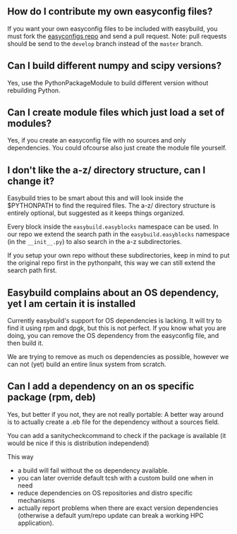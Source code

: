 ## How do I contribute my own easyconfig files? ##

If you want your own easyconfig files to be included with easybuild, you must
fork the [easyconfigs repo](http://github.com/hpcugent/easybuild-easyconfigs/) and send a pull
request.  Note: pull requests should be send to the `develop` branch instead of
the `master` branch.

## Can I build different numpy and scipy versions? ##

Yes, use the PythonPackageModule to build different version without rebuilding
Python.

## Can I create module files which just load a set of modules? ##

Yes, if you create an easyconfig file with no sources and only dependencies.
You could ofcourse also just create the module file yourself.

## I don't like the a-z/ directory structure, can I change it? ##

Easybuild tries to be smart about this and will look inside the $PYTHONPATH to
find the required files. The a-z/ directory structure is entirely optional, but
suggested as it keeps things organized.

Every block inside the `easybuild.easyblocks` namespace can be used. 
In our repo we extend the search path in the `easybuild.easyblocks` namespace (in the `__init__.py`) to also search in the a-z subdirectories.

If you setup your own repo without these subdirectories, keep in mind to put the original repo first in the pythonpaht, this way we can still extend the search path first.

## Easybuild complains about an OS dependency, yet I am certain it is installed

Currently easybuild's support for OS dependencies is lacking. It will try to
find it using rpm and dpgk, but this is not perfect.
If you know what you are doing, you can remove the OS dependency from the
easyconfig file, and then build it.

We are trying to remove as much os dependencies as possible, however we can not (yet) build an entire linux system from scratch.

## Can I add a dependency on an os specific package (rpm, deb) ##

Yes, but better if you not, they are not really portable:
A better way around is to actually create a .eb file for the dependency
without a sources field.

You can add a sanitycheckcommand to check if the package is available
(it would be nice if this is distribution independend)

This way
* a build will fail without the os dependency available.
* you can later override default tcsh with a custom build one when in
need
* reduce dependencies on OS repositories and distro specific mechanisms
* actually report problems when there are exact version dependencies
(otherwise a default yum/repo update can break a working HPC
application).

